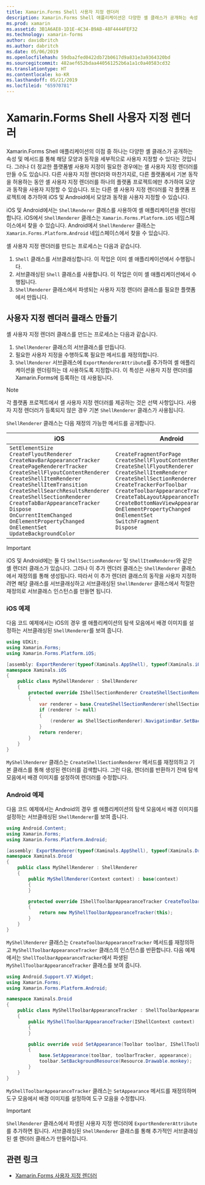 ```yaml
---
title: Xamarin.Forms Shell 사용자 지정 렌더러
description: Xamarin.Forms Shell 애플리케이션은 다양한 셸 클래스가 공개하는 속성 및 메서드를 통해 세부적으로 사용자 지정할 수 있습니다. 그러나 더 정교한 플랫폼별 사용자 지정이 필요한 경우에는 셸 사용자 지정 렌더러를 만들 수도 있습니다.
ms.prod: xamarin
ms.assetid: 3B1A6AE8-1D1E-4C34-B9AB-48F4444FEF32
ms.technology: xamarin-forms
author: davidbritch
ms.author: dabritch
ms.date: 05/06/2019
ms.openlocfilehash: 59dba2fed0422db72b0617d9a831e3a9364320bd
ms.sourcegitcommit: 482aef652bdaa440561252b6a1a1c0a40583cd32
ms.translationtype: HT
ms.contentlocale: ko-KR
ms.lasthandoff: 05/21/2019
ms.locfileid: "65970781"
---
```

# <a name="xamarinforms-shell-custom-renderers"></a>Xamarin.Forms Shell 사용자 지정 렌더러

Xamarin.Forms Shell 애플리케이션의 이점 중 하나는 다양한 셸 클래스가 공개하는 속성 및 메서드를 통해 해당 모양과 동작을 세부적으로 사용자 지정할 수 있다는 것입니다. 그러나 더 정교한 플랫폼별 사용자 지정이 필요한 경우에는 셸 사용자 지정 렌더러를 만들 수도 있습니다. 다른 사용자 지정 렌더러와 마찬가지로, 다른 플랫폼에서 기본 동작을 허용하는 동안 셸 사용자 지정 렌더러를 하나의 플랫폼 프로젝트에만 추가하여 모양과 동작을 사용자 지정할 수 있습니다. 또는 다른 셸 사용자 지정 렌더러를 각 플랫폼 프로젝트에 추가하여 iOS 및 Android에서 모양과 동작을 사용자 지정할 수 있습니다.

iOS 및 Android에서는 `ShellRenderer` 클래스를 사용하여 셸 애플리케이션을 렌더링합니다. iOS에서 `ShellRenderer` 클래스는 `Xamarin.Forms.Platform.iOS` 네임스페이스에서 찾을 수 있습니다. Android에서 `ShellRenderer` 클래스는 `Xamarin.Forms.Platform.Android` 네임스페이스에서 찾을 수 있습니다.

셸 사용자 지정 렌더러를 만드는 프로세스는 다음과 같습니다.

1. `Shell` 클래스를 서브클래싱합니다. 이 작업은 이미 셸 애플리케이션에서 수행됩니다.
1. 서브클래싱된 `Shell` 클래스를 사용합니다. 이 작업은 이미 셸 애플리케이션에서 수행됩니다.
1. `ShellRenderer` 클래스에서 파생되는 사용자 지정 렌더러 클래스를 필요한 플랫폼에서 만듭니다.

## <a name="create-a-custom-renderer-class"></a>사용자 지정 렌더러 클래스 만들기

셸 사용자 지정 렌더러 클래스를 만드는 프로세스는 다음과 같습니다.

1. `ShellRenderer` 클래스의 서브클래스를 만듭니다.
1. 필요한 사용자 지정을 수행하도록 필요한 메서드를 재정의합니다.
1. `ShellRenderer` 서브클래스에 `ExportRendererAttribute`를 추가하여 셸 애플리케이션을 렌더링하는 데 사용하도록 지정합니다. 이 특성은 사용자 지정 랜더러를 Xamarin.Forms에 등록하는 데 사용됩니다.

> [!NOTE]
> 각 플랫폼 프로젝트에서 셸 사용자 지정 렌더러를 제공하는 것은 선택 사항입니다. 사용자 지정 렌더러가 등록되지 않은 경우 기본 `ShellRenderer` 클래스가 사용됩니다.

`ShellRenderer` 클래스는 다음 재정의 가능한 메서드를 공개합니다.

| iOS | Android |
| --- | --- |
| `SetElementSize`<br />`CreateFlyoutRenderer`<br />`CreateNavBarAppearanceTracker`<br />`CreatePageRendererTracker`<br />`CreateShellFlyoutContentRenderer`<br />`CreateShellItemRenderer`<br />`CreateShellItemTransition`<br />`CreateShellSearchResultsRenderer`<br />`CreateShellSectionRenderer`<br />`CreateTabBarAppearanceTracker`<br />`Dispose`<br />`OnCurrentItemChanged`<br />`OnElementPropertyChanged`<br />`OnElementSet`<br />`UpdateBackgroundColor` | `CreateFragmentForPage`<br />`CreateShellFlyoutContentRenderer`<br />`CreateShellFlyoutRenderer`<br />`CreateShellItemRenderer`<br />`CreateShellSectionRenderer`<br />`CreateTrackerForToolbar`<br />`CreateToolbarAppearanceTracker`<br />`CreateTabLayoutAppearanceTracker`<br />`CreateBottomNavViewAppearanceTracker`<br />`OnElementPropertyChanged`<br />`OnElementSet`<br />`SwitchFragment`<br />`Dispose` |

> [!IMPORTANT]
> iOS 및 Android에는 둘 다 `ShellSectionRenderer` 및 `ShellItemRenderer`와 같은 셸 렌더러 클래스가 있습니다. 그러나 이 추가 렌더러 클래스는 `ShellRenderer` 클래스에서 재정의를 통해 생성됩니다. 따라서 이 추가 렌더러 클래스의 동작을 사용자 지정하려면 해당 클래스를 서브클래싱하고 서브클래싱된 `ShellRenderer` 클래스에서 적절한 재정의로 서브클래스 인스턴스를 만들면 됩니다.

### <a name="ios-example"></a>iOS 예제

다음 코드 예제에서는 iOS의 경우 셸 애플리케이션의 탐색 모음에서 배경 이미지를 설정하는 서브클래싱된 `ShellRenderer`를 보여 줍니다.

```csharp
using UIKit;
using Xamarin.Forms;
using Xamarin.Forms.Platform.iOS;

[assembly: ExportRenderer(typeof(Xaminals.AppShell), typeof(Xaminals.iOS.MyShellRenderer))]
namespace Xaminals.iOS
{
    public class MyShellRenderer : ShellRenderer
    {
        protected override IShellSectionRenderer CreateShellSectionRenderer(ShellSection shellSection)
        {
            var renderer = base.CreateShellSectionRenderer(shellSection);
            if (renderer != null)
            {
                (renderer as ShellSectionRenderer).NavigationBar.SetBackgroundImage(UIImage.FromFile("monkey.png"), UIBarMetrics.Default);
            }
            return renderer;
        }
    }
}
```

`MyShellRenderer` 클래스는 `CreateShellSectionRenderer` 메서드를 재정의하고 기본 클래스를 통해 생성된 렌더러를 검색합니다. 그런 다음, 렌더러를 반환하기 전에 탐색 모음에서 배경 이미지를 설정하여 렌더러를 수정합니다.

### <a name="android-example"></a>Android 예제

다음 코드 예제에서는 Android의 경우 셸 애플리케이션의 탐색 모음에서 배경 이미지를 설정하는 서브클래싱된 `ShellRenderer`를 보여 줍니다.

```csharp
using Android.Content;
using Xamarin.Forms;
using Xamarin.Forms.Platform.Android;

[assembly: ExportRenderer(typeof(Xaminals.AppShell), typeof(Xaminals.Droid.MyShellRenderer))]
namespace Xaminals.Droid
{
    public class MyShellRenderer : ShellRenderer
    {
        public MyShellRenderer(Context context) : base(context)
        {
        }

        protected override IShellToolbarAppearanceTracker CreateToolbarAppearanceTracker()
        {
            return new MyShellToolbarAppearanceTracker(this);
        }
    }
}
```

`MyShellRenderer` 클래스는 `CreateToolbarAppearanceTracker` 메서드를 재정의하고 `MyShellToolbarAppearanceTracker` 클래스의 인스턴스를 반환합니다. 다음 예제에서는 `ShellToolbarAppearanceTracker`에서 파생된 `MyShellToolbarAppearanceTracker` 클래스를 보여 줍니다.

```csharp
using Android.Support.V7.Widget;
using Xamarin.Forms;
using Xamarin.Forms.Platform.Android;

namespace Xaminals.Droid
{
    public class MyShellToolbarAppearanceTracker : ShellToolbarAppearanceTracker
    {
        public MyShellToolbarAppearanceTracker(IShellContext context) : base(context)
        {
        }

        public override void SetAppearance(Toolbar toolbar, IShellToolbarTracker toolbarTracker, ShellAppearance appearance)
        {
            base.SetAppearance(toolbar, toolbarTracker, appearance);
            toolbar.SetBackgroundResource(Resource.Drawable.monkey);
        }
    }
}
```

`MyShellToolbarAppearanceTracker` 클래스는 `SetAppearance` 메서드를 재정의하며 도구 모음에서 배경 이미지를 설정하여 도구 모음을 수정합니다.

> [!IMPORTANT]
> `ShellRenderer` 클래스에서 파생된 사용자 지정 렌더러에 `ExportRendererAttribute`를 추가하면 됩니다. 서브클래싱된 `ShellRenderer` 클래스를 통해 추가적인 서브클래싱된 셸 렌더러 클래스가 만들어집니다.

## <a name="related-links"></a>관련 링크

- [Xamarin.Forms 사용자 지정 렌더러](~/xamarin-forms/app-fundamentals/custom-renderer/index.md)
